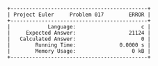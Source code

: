     +--------------------------------------------+
    | Project Euler     Problem 017        ERROR |
    +--------------------------------------------+
    |            Language:                     c |
    |     Expected Answer:                 21124 |
    |   Calculated Answer:                     0 |
    |        Running Time:              0.0000 s |
    |        Memory Usage:                  0 kB |
    +--------------------------------------------+
